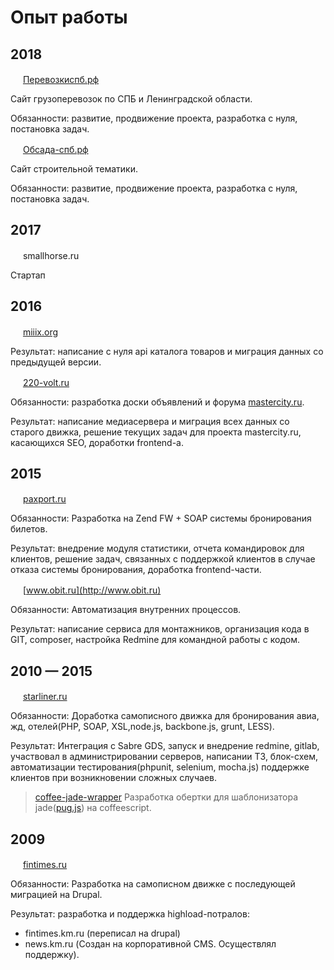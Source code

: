 # Опыт работы

## 2018

<img src="http://xn--90abialgn4afhes.xn--p1ai/favicon.ico" height="16"> [Перевозкиспб.рф](http://перевозкиспб.рф)

Сайт грузоперевозок по СПБ и Ленинградской области.

Обязанности: развитие, продвижение проекта, разработка с нуля, постановка задач.

<img src="http://xn----7sbacdp1enne.xn--p1ai/favicon.ico" height="16"> [Обсада-спб.рф](http://обсада-спб.рф)

Сайт строительной тематики.

Обязанности: развитие, продвижение проекта, разработка с нуля, постановка задач.

## 2017

<img src="https://content.screencast.com/users/artem4926/folders/Jing/media/031fb5d4-0e44-4cdc-85b3-f345836b42e3/00000011.png" height="16"> smallhorse.ru

Стартап

## 2016

<img src="http://miiix.org/favicon.ico" width="16" height="16"> [miiix.org](http://miiix.org)

Результат: написание с нуля api каталога товаров и миграция данных со предыдущей версии.

<img src="http://www.220-volt.ru/favicon.ico" height="16" width="16"> [220-volt.ru](http://www.220-volt.ru)

Обязанности: разработка доски объявлений и форума [mastercity.ru](http://mastercity.ru).

Результат: написание медиасервера и миграция всех данных со старого движка, решение текущих задач для проекта mastercity.ru, касающихся SEO, доработки frontend-а.

## 2015

<img src="https://static.tildacdn.com/tild3639-3138-4537-b966-623466643566/favicon.ico" width="16" height="16"> [paxport.ru](http://paxport.ru)

Обязанности: Разработка на Zend FW + SOAP системы бронирования билетов.

Результат: внедрение модуля статистики, отчета командировок для клиентов, решение задач, связанных с поддержкой клиентов в случае отказа системы бронирования, доработка frontend-части.

<img src="https://www.obit.ru/favicon.ico" height="16" width="16"> [www.obit.ru](http://www.obit.ru)

Обязанности: Автоматизация внутренних процессов.

Результат: написание сервиса для монтажников, организация кода в GIT, composer, настройка Redmine для командной работы с кодом.


## 2010 — 2015

<img src="https://info.starliner.ru/wp-content/uploads/2018/02/icon-180x180-150x150.png" width="16" height="16"> [starliner.ru](http://starliner.ru)

Обязанности: Доработка самописного движка для бронирования авиа, жд, отелей(PHP, SOAP, XSL,node.js, backbone.js, grunt, LESS).

Результат: Интеграция с Sabre GDS, запуск и внедрение redmine, gitlab, участвовал в администрировании серверов, написании ТЗ, блок-схем, автоматизации тестирования(phpunit, selenium, mocha.js) поддержке клиентов при возникновении сложных случаев.

> [coffee-jade-wrapper](https://www.npmjs.com/package/coffee-jade-wrapper)
> Разработка обертки для шаблонизатора jade([pug.js](https://pugjs.org/api/getting-started.html)) на coffeescript.

## 2009

<img src="http://www.km.ru/favicon.ico" height="16" width="16"> [fintimes.ru](http://fintimes.ru)

Обязанности: Разработка на самописном движке с последующей миграцией на Drupal.

Результат: 
разработка и поддержка highload-потралов:
- fintimes.km.ru (переписал на drupal)
- news.km.ru (Создан на корпоративной CMS. Осуществлял поддержку).
 
